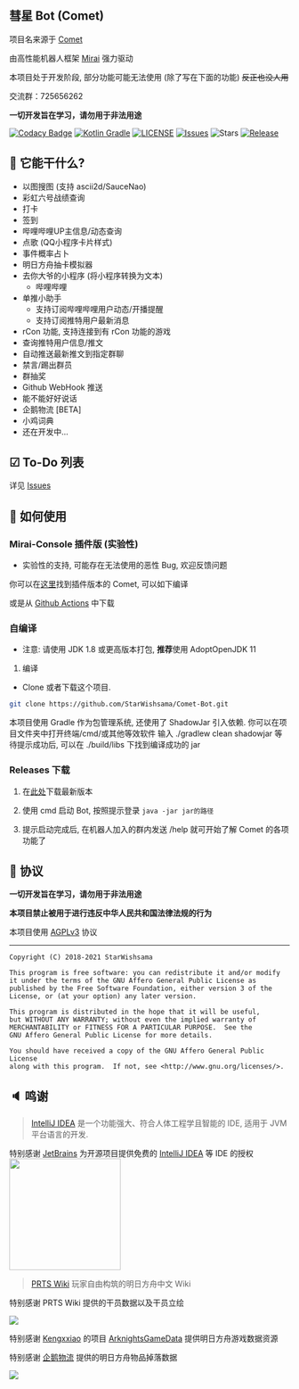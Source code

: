 ## 彗星 Bot (Comet)

项目名来源于 [Comet](https://music.163.com/#/song?id=22717199)

由高性能机器人框架 [Mirai](https://github.com/mamoe/mirai) 强力驱动

本项目处于开发阶段, 部分功能可能无法使用 (除了写在下面的功能) ~~反正也没人用~~

交流群：725656262

**一切开发旨在学习，请勿用于非法用途**

[![Codacy Badge](https://app.codacy.com/project/badge/Grade/b26348aabf51452195dbc14846accd86)](https://www.codacy.com/manual/StarWishsama/Comet-Bot?utm_source=github.com&amp;utm_medium=referral&amp;utm_content=StarWishsama/Comet-Bot&amp;utm_campaign=Badge_Grade)
[![Kotlin Gradle](https://github.com/StarWishsama/Comet-Bot/workflows/Kotlin%20Gradle/badge.svg)](https://github.com/StarWishsama/Comet-Bot/actions/)
[![LICENSE](https://img.shields.io/github/license/StarWishsama/Comet-Bot.svg?style=popout)](https://github.com/StarWishsama/Comet-Bot/blob/master/LICENSE)
[![Issues](https://img.shields.io/github/issues/StarWishsama/Comet-Bot.svg?style=popout)](https://github.com/StarWishsama/Comet-Bot/issues)
![Stars](https://img.shields.io/github/stars/starwishsama/Comet-Bot)
[![Release](https://img.shields.io/github/v/release/StarWishSama/Comet-Bot?include_prereleases)](https://github.com/StarWishsama/Comet-Bot/releases)

## 🎉 它能干什么?

* 以图搜图 (支持 ascii2d/SauceNao)
* 彩虹六号战绩查询
* 打卡
* 签到
* 哔哩哔哩UP主信息/动态查询
* 点歌 (QQ小程序卡片样式)
* 事件概率占卜
* 明日方舟抽卡模拟器
* 去你大爷的小程序 (将小程序转换为文本)
    - 哔哩哔哩
* 单推小助手
    - 支持订阅哔哩哔哩用户动态/开播提醒
    - 支持订阅推特用户最新消息
* rCon 功能, 支持连接到有 rCon 功能的游戏
* 查询推特用户信息/推文
* 自动推送最新推文到指定群聊
* 禁言/踢出群员
* 群抽奖
* Github WebHook 推送
* 能不能好好说话
* 企鹅物流 [BETA]
* 小鸡词典
* 还在开发中...

## ☑ To-Do 列表

详见 [Issues](https://github.com/StarWishsama/Comet-Bot/issues)

## 💽 如何使用

### Mirai-Console 插件版 (实验性)

- 实验性的支持, 可能存在无法使用的恶性 Bug, 欢迎反馈问题

你可以在[这里](https://github.com/StarWishsama/Comet-Bot/tree/mirai-console)找到插件版本的 Comet, 可以如下编译

或是从 [Github Actions](https://github.com/StarWishsama/Comet-Bot/actions?query=branch%3Amirai-console) 中下载

### 自编译

- 注意: 请使用 JDK 1.8 或更高版本打包, **推荐**使用 AdoptOpenJDK 11

1. 编译

* Clone 或者下载这个项目.

 ```bash
 git clone https://github.com/StarWishsama/Comet-Bot.git
 ```

本项目使用 Gradle 作为包管理系统, 还使用了 ShadowJar 引入依赖. 你可以在项目文件夹中打开终端/cmd/或其他等效软件 输入 ./gradlew clean shadowjar 等待提示成功后, 可以在
./build/libs 下找到编译成功的 jar

### Releases 下载

1. 在[此处](https://github.com/StarWishsama/Comet-Bot/releases)下载最新版本

2. 使用 cmd 启动 Bot, 按照提示登录
   ```java -jar jar的路径```

3. 提示启动完成后, 在机器人加入的群内发送 /help 就可开始了解 Comet 的各项功能了

## 📜 协议

**一切开发旨在学习，请勿用于非法用途**

**本项目禁止被用于进行违反中华人民共和国法律法规的行为**

本项目使用 [AGPLv3](https://github.com/StarWishsama/Comet-Bot/blob/master/LICENSE) 协议

------

    Copyright (C) 2018-2021 StarWishsama
    
    This program is free software: you can redistribute it and/or modify
    it under the terms of the GNU Affero General Public License as
    published by the Free Software Foundation, either version 3 of the
    License, or (at your option) any later version.
    
    This program is distributed in the hope that it will be useful,
    but WITHOUT ANY WARRANTY; without even the implied warranty of
    MERCHANTABILITY or FITNESS FOR A PARTICULAR PURPOSE.  See the
    GNU Affero General Public License for more details.
    
    You should have received a copy of the GNU Affero General Public License
    along with this program.  If not, see <http://www.gnu.org/licenses/>.

## 🔈 鸣谢

> [IntelliJ IDEA](https://zh.wikipedia.org/zh-hans/IntelliJ_IDEA) 是一个功能强大、符合人体工程学且智能的 IDE, 适用于 JVM 平台语言的开发.

特别感谢 [JetBrains](https://www.jetbrains.com/?from=comet-bot)
为开源项目提供免费的 [IntelliJ IDEA](https://www.jetbrains.com/idea/?from=comet-bot) 等 IDE 的授权  
[<img src=".github/jetbrains.png" width="200"/>](https://www.jetbrains.com/?from=comet-bot)

> [PRTS Wiki](http://prts.wiki/) 玩家自由构筑的明日方舟中文 Wiki

特别感谢 PRTS Wiki 提供的干员数据以及干员立绘

![](http://prts.wiki/ak.png?8efd0)

特别感谢 [Kengxxiao](https://github.com/Kengxxiao/) 的项目 [ArknightsGameData](https://github.com/Kengxxiao/ArknightsGameData)
提供明日方舟游戏数据资源

特别感谢 [企鹅物流](https://penguin-stats.io/) 提供的明日方舟物品掉落数据

![](https://penguin.upyun.galvincdn.com/logos/penguin_stats_logo.png)

